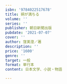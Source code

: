 ```yaml
---
isbn: '9784022517678'
title: 朔が満ちる
volume: ''
series: ''
publisher: 朝日新聞出版
pubdate: '2021-07-07'
cover: ''
author: 窪美澄／著
description: ''
price: '1600'
genre: ''
target: 一般
format: 単行本
content: 日本文学、小説・物語

---
```

